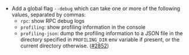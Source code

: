 - Add a global flag `--debug` which can take one or more of the following values, separated by commas:
  - `rpc`: show RPC debug logs
  - `profiling`: show profiling information in the console
  - `profiling-json`: dump the profiling information to a JSON file in the directory specified in `PROFILING_DIR` env variable if present, or the current directory otherwise.
  ([#2852](https://github.com/informalsystems/hermes/issues/2852))